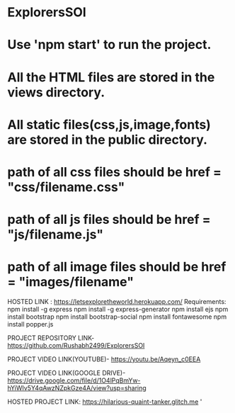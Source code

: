 # ExplorersSOI
# Use 'npm start' to run the project.
# All the HTML files are stored in the views directory.
# All static files(css,js,image,fonts) are stored in the public directory.
# path of all css files should be href = "css/filename.css"
# path of all js files should be href = "js/filename.js"
# path of all image files should be href = "images/filename"
HOSTED LINK : https://letsexploretheworld.herokuapp.com/
Requirements:
  npm install -g express
  npm install -g express-generator
  npm install ejs
  npm install bootstrap
  npm install bootstrap-social
  npm install fontawesome
  npm install popper.js

PROJECT REPOSITORY LINK- https://github.com/Rushabh2499/ExplorersSOI

PROJECT VIDEO LINK(YOUTUBE)- https://youtu.be/Aqeyn_c0EEA

PROJECT VIDEO LINK(GOOGLE DRIVE)- https://drive.google.com/file/d/1O4lPqBmYw-hYiWIv5Y4qAwzNZpkGze4A/view?usp=sharing

HOSTED PROJECT LINK: https://hilarious-quaint-tanker.glitch.me
'
